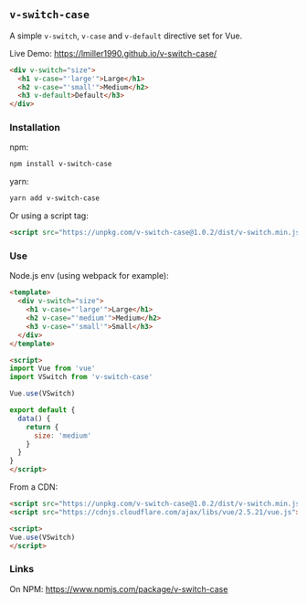 ## `v-switch-case`

A simple `v-switch`, `v-case` and `v-default` directive set for Vue.

Live Demo: https://lmiller1990.github.io/v-switch-case/


```html
<div v-switch="size">
  <h1 v-case="'large'">Large</h1>
  <h2 v-case="'small'">Medium</h2>
  <h3 v-default>Default</h3>
</div>
```

### Installation

npm:
```bash
npm install v-switch-case
```

yarn:
```bash
yarn add v-switch-case
```

Or using a script tag:

```html
<script src="https://unpkg.com/v-switch-case@1.0.2/dist/v-switch.min.js"></script>
```

### Use

Node.js env (using webpack for example):

```html
<template>
  <div v-switch="size">
    <h1 v-case="'large'">Large</h1>
    <h2 v-case="'medium'">Medium</h2>
    <h3 v-case="'small'">Small</h3>
  </div>
</template>

<script>
import Vue from 'vue'
import VSwitch from 'v-switch-case'

Vue.use(VSwitch)

export default {
  data() {
    return {
      size: 'medium'
    }
  }
}
</script>
```

From a CDN:

```html
<script src="https://unpkg.com/v-switch-case@1.0.2/dist/v-switch.min.js"></script>
<script src="https://cdnjs.cloudflare.com/ajax/libs/vue/2.5.21/vue.js"></script>

<script>
Vue.use(VSwitch)
</script>
```

### Links

On NPM: https://www.npmjs.com/package/v-switch-case
